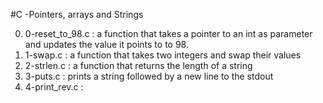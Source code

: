 #C -Pointers, arrays and Strings


0. 0-reset_to_98.c : a function that takes a pointer to an int as parameter and updates the value it points to to 98.
1. 1-swap.c : a function that takes two integers and swap their values
2. 2-strlen.c : a function that returns the length of a string
3. 3-puts.c : prints a string followed by a new line to the stdout
4. 4-print_rev.c : 
